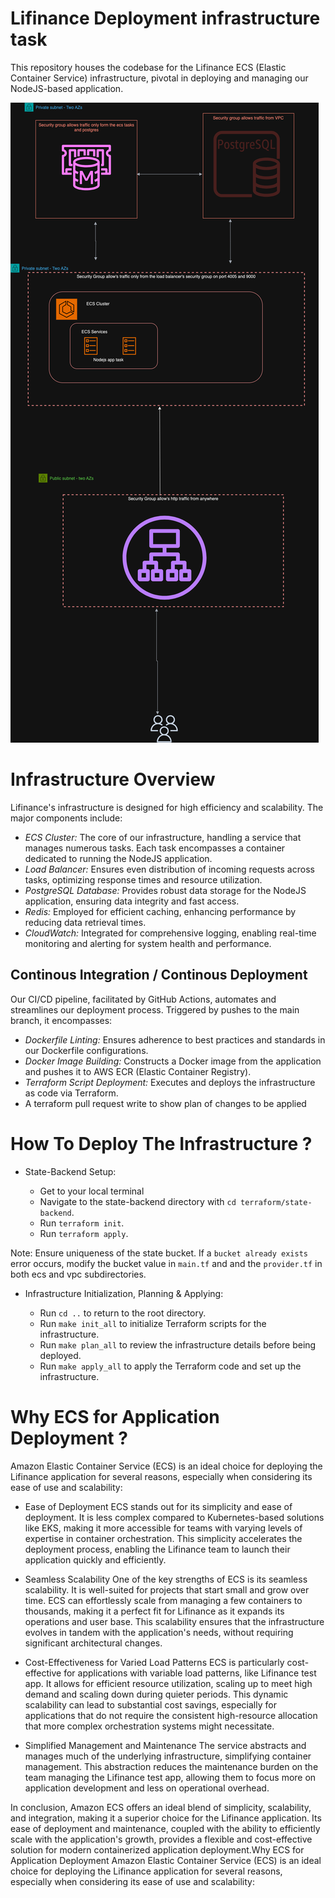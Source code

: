 # Lifinance  Deployment infrastructure task

This repository houses the codebase for the Lifinance ECS (Elastic Container Service) infrastructure, pivotal in deploying and managing our NodeJS-based application.

![ecs](image/ecs.png)

# Infrastructure Overview
Lifinance's infrastructure is designed for high efficiency and scalability. The major components include:

- *ECS Cluster:* The core of our infrastructure, handling a service that manages numerous tasks. Each task encompasses a container dedicated to running the NodeJS application.
- *Load Balancer:* Ensures even distribution of incoming requests across tasks, optimizing response times and resource utilization.
- *PostgreSQL Database:* Provides robust data storage for the NodeJS application, ensuring data integrity and fast access.
- *Redis:* Employed for efficient caching, enhancing performance by reducing data retrieval times.
- *CloudWatch:* Integrated for comprehensive logging, enabling real-time monitoring and alerting for system health and performance.

## Continous Integration / Continous Deployment


Our CI/CD pipeline, facilitated by GitHub Actions, automates and streamlines our deployment process. Triggered by pushes to the main branch, it encompasses:


- *Dockerfile Linting:* Ensures adherence to best practices and standards in our Dockerfile configurations.
- *Docker Image Building:* Constructs a Docker image from the application and pushes it to AWS ECR (Elastic Container Registry).
- *Terraform Script Deployment:* Executes and deploys the infrastructure as code via Terraform.
- A terraform pull request write to show plan of changes to be applied

# How To Deploy The Infrastructure ?

- State-Backend Setup:

   - Get to your local terminal
   - Navigate to the state-backend directory with `cd terraform/state-backend`.
   - Run `terraform init`.
   - Run `terraform apply`.

Note: Ensure uniqueness of the state bucket. If a `bucket already exists` error occurs, modify the bucket value in `main.tf` and and the `provider.tf` in both ecs and vpc subdirectories.

- Infrastructure Initialization, Planning & Applying:

   - Run `cd ..` to return to the root directory. 
   - Run `make init_all` to initialize Terraform scripts for the infrastructure.
   - Run `make plan_all` to review the infrastructure details before being deployed.
   - Run `make apply_all` to apply the Terraform code and set up the infrastructure.

# Why ECS for Application Deployment ?

Amazon Elastic Container Service (ECS) is an ideal choice for deploying the Lifinance application for several reasons, especially when considering its ease of use and scalability:

- Ease of Deployment
ECS stands out for its simplicity and ease of deployment. It is less complex compared to Kubernetes-based solutions like EKS, making it more accessible for teams with varying levels of expertise in container orchestration. This simplicity accelerates the deployment process, enabling the Lifinance team to launch their application quickly and efficiently.

- Seamless Scalability
One of the key strengths of ECS is its seamless scalability. It is well-suited for projects that start small and grow over time. ECS can effortlessly scale from managing a few containers to thousands, making it a perfect fit for Lifinance as it expands its operations and user base. This scalability ensures that the infrastructure evolves in tandem with the application's needs, without requiring significant architectural changes.

- Cost-Effectiveness for Varied Load Patterns
ECS is particularly cost-effective for applications with variable load patterns, like Lifinance test app. It allows for efficient resource utilization, scaling up to meet high demand and scaling down during quieter periods. This dynamic scalability can lead to substantial cost savings, especially for applications that do not require the consistent high-resource allocation that more complex orchestration systems might necessitate.

- Simplified Management and Maintenance
The service abstracts and manages much of the underlying infrastructure, simplifying container management. This abstraction reduces the maintenance burden on the team managing the Lifinance test app, allowing them to focus more on application development and less on operational overhead.

In conclusion, Amazon ECS offers an ideal blend of simplicity, scalability, and integration, making it a superior choice for the Lifinance application. Its ease of deployment and maintenance, coupled with the ability to efficiently scale with the application's growth, provides a flexible and cost-effective solution for modern containerized application deployment.Why ECS for Application Deployment
Amazon Elastic Container Service (ECS) is an ideal choice for deploying the Lifinance application for several reasons, especially when considering its ease of use and scalability:

